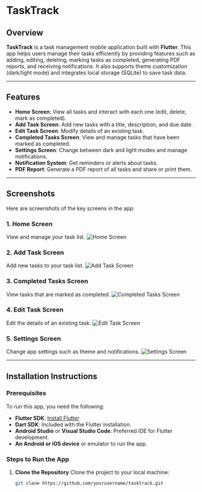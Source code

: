 # TaskTrack

## Overview
**TaskTrack** is a task management mobile application built with **Flutter**. This app helps users manage their tasks efficiently by providing features such as adding, editing, deleting, marking tasks as completed, generating PDF reports, and receiving notifications. It also supports theme customization (dark/light mode) and integrates local storage (SQLite) to save task data.

---

## Features
- **Home Screen**: View all tasks and interact with each one (edit, delete, mark as completed).
- **Add Task Screen**: Add new tasks with a title, description, and due date.
- **Edit Task Screen**: Modify details of an existing task.
- **Completed Tasks Screen**: View and manage tasks that have been marked as completed.
- **Settings Screen**: Change between dark and light modes and manage notifications.
- **Notification System**: Get reminders or alerts about tasks.
- **PDF Report**: Generate a PDF report of all tasks and share or print them.

---

## Screenshots

Here are screenshots of the key screens in the app:

### 1. **Home Screen**
   View and manage your task list.
   ![Home Screen](assets/screenshots/home_screen.png)

### 2. **Add Task Screen**
   Add new tasks to your task list.
   ![Add Task Screen](assets/screenshots/add_task_screen.png)

### 3. **Completed Tasks Screen**
   View tasks that are marked as completed.
   ![Completed Tasks Screen](assets/screenshots/completed_tasks_screen.png)

### 4. **Edit Task Screen**
   Edit the details of an existing task.
   ![Edit Task Screen](assets/screenshots/edit_task_screen.png)

### 5. **Settings Screen**
   Change app settings such as theme and notifications.
   ![Settings Screen](assets/screenshots/settings_screen.png)

---

## Installation Instructions

### Prerequisites
To run this app, you need the following:
- **Flutter SDK**: [Install Flutter](https://flutter.dev/docs/get-started/install)
- **Dart SDK**: Included with the Flutter installation.
- **Android Studio** or **Visual Studio Code**: Preferred IDE for Flutter development.
- **An Android or iOS device** or emulator to run the app.

### Steps to Run the App

1. **Clone the Repository**
   Clone the project to your local machine:
   ```bash
   git clone https://github.com/yourusername/tasktrack.git
